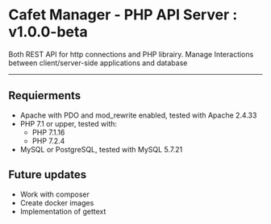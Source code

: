 # Cafet Manager - PHP API Server : v1.0.0-beta
Both REST API for http connections and PHP librairy. Manage Interactions between client/server-side applications and database

------

## Requierments

- Apache with PDO and mod_rewrite enabled, tested with Apache 2.4.33
- PHP 7.1 or upper, tested with:
    - PHP 7.1.16
    - PHP 7.2.4
- MySQL or PostgreSQL, tested with MySQL 5.7.21

## Future updates

- Work with composer
- Create docker images
- Implementation of gettext